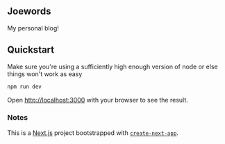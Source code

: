 ## Joewords
My personal blog!

## Quickstart
Make sure you're using a sufficiently high enough version of node or else things won't work as easy

```bash
npm run dev
```

Open [http://localhost:3000](http://localhost:3000) with your browser to see the result.

### Notes
This is a [Next.js](https://nextjs.org/) project bootstrapped with [`create-next-app`](https://github.com/vercel/next.js/tree/canary/packages/create-next-app).
